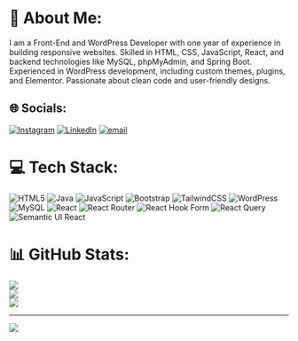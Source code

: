 # 💫 About Me:
I am a Front-End and WordPress Developer with one year of experience in building responsive websites. Skilled in HTML, CSS, JavaScript, React, and backend technologies like MySQL, phpMyAdmin, and Spring Boot. Experienced in WordPress development, including custom themes, plugins, and Elementor. Passionate about clean code and user-friendly designs.


## 🌐 Socials:
[![Instagram](https://img.shields.io/badge/Instagram-%23E4405F.svg?logo=Instagram&logoColor=white)](https://instagram.com/anuradha_bhandi) [![LinkedIn](https://img.shields.io/badge/LinkedIn-%230077B5.svg?logo=linkedin&logoColor=white)](https://linkedin.com/in/anuradha-bhandi) [![email](https://img.shields.io/badge/Email-D14836?logo=gmail&logoColor=white)](mailto:anuradhabhandi50@gmail.com) 

# 💻 Tech Stack:
![HTML5](https://img.shields.io/badge/html5-%23E34F26.svg?style=for-the-badge&logo=html5&logoColor=white) ![Java](https://img.shields.io/badge/java-%23ED8B00.svg?style=for-the-badge&logo=openjdk&logoColor=white) ![JavaScript](https://img.shields.io/badge/javascript-%23323330.svg?style=for-the-badge&logo=javascript&logoColor=%23F7DF1E) ![Bootstrap](https://img.shields.io/badge/bootstrap-%238511FA.svg?style=for-the-badge&logo=bootstrap&logoColor=white) ![TailwindCSS](https://img.shields.io/badge/tailwindcss-%2338B2AC.svg?style=for-the-badge&logo=tailwind-css&logoColor=white) ![WordPress](https://img.shields.io/badge/WordPress-%23117AC9.svg?style=for-the-badge&logo=WordPress&logoColor=white) ![MySQL](https://img.shields.io/badge/mysql-4479A1.svg?style=for-the-badge&logo=mysql&logoColor=white) ![React](https://img.shields.io/badge/react-%2320232a.svg?style=for-the-badge&logo=react&logoColor=%2361DAFB) ![React Router](https://img.shields.io/badge/React_Router-CA4245?style=for-the-badge&logo=react-router&logoColor=white) ![React Hook Form](https://img.shields.io/badge/React%20Hook%20Form-%23EC5990.svg?style=for-the-badge&logo=reacthookform&logoColor=white) ![React Query](https://img.shields.io/badge/-React%20Query-FF4154?style=for-the-badge&logo=react%20query&logoColor=white) ![Semantic UI React](https://img.shields.io/badge/Semantic%20UI%20React-%2335BDB2.svg?style=for-the-badge&logo=SemanticUIReact&logoColor=white)
# 📊 GitHub Stats:
![](https://github-readme-stats.vercel.app/api?username=Anuradhabhandi&theme=dark&hide_border=false&include_all_commits=false&count_private=false)<br/>
![](https://github-readme-streak-stats.herokuapp.com/?user=Anuradhabhandi&theme=dark&hide_border=false)<br/>
![](https://github-readme-stats.vercel.app/api/top-langs/?username=Anuradhabhandi&theme=dark&hide_border=false&include_all_commits=false&count_private=false&layout=compact)

---
[![](https://visitcount.itsvg.in/api?id=Anuradhabhandi&icon=0&color=0)](https://visitcount.itsvg.in)

<!-- Proudly created with GPRM ( https://gprm.itsvg.in ) -->
